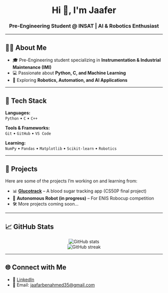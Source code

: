 <!-- Profile Header -->
<h1 align="center">Hi 👋, I'm Jaafer</h1>
<h3 align="center">Pre-Engineering Student @ INSAT | AI & Robotics Enthusiast</h3>

---

## 👨‍💻 About Me
- 🎓 Pre-Engineering student specializing in **Instrumentation & Industrial Maintenance (IMI)**  
- 💻 Passionate about **Python, C, and Machine Learning**  
- 🤖 Exploring **Robotics, Automation, and AI Applications**  


---

## 🔧 Tech Stack
**Languages:**  
`Python` • `C` • `C++`  

**Tools & Frameworks:**  
`Git` • `GitHub` • `VS Code`  

**Learning:**  
`NumPy` • `Pandas` • `Matplotlib` • `Scikit-learn` • `Robotics`  

---

## 🚀 Projects
Here are some of the projects I’m working on and learning from:

- 📊 **[Glucotrack](https://github.com/jaaferbenahmed/GlucoTrack)** – A blood sugar tracking app (CS50P final project)  
- 🤖 **Autonomous Robot (in progress)** – For ENIS Robocup competition  
- 🛠️ More projects coming soon…  

---

## 📈 GitHub Stats
<p align="center">
  <img src="https://github-readme-stats.vercel.app/api?username=YOUR_USERNAME&show_icons=true&theme=tokyonight" alt="GitHub stats" />
  <br>
  <img src="https://github-readme-streak-stats.herokuapp.com/?user=YOUR_USERNAME&theme=tokyonight" alt="GitHub streak" />
</p>

---

## 🌐 Connect with Me
- 💼 [LinkedIn](https://www.linkedin.com/in/ben-ahmed-jaafer/)  
- 📧 Email: jaafarbenahmed35@gmail.com  
